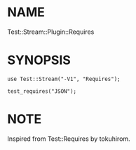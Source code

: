 # NAME

Test::Stream::Plugin::Requires

# SYNOPSIS

    use Test::Stream("-V1", "Requires");

    test_requires("JSON");

# NOTE

Inspired from Test::Requires by tokuhirom.
